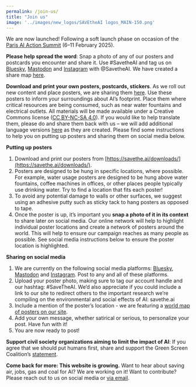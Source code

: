 ```yaml
---
permalink: /join-us/
title: "Join us"
image: '../images/new_logos/SAVEtheAI logos_MAIN-150.png'
---
```

We are now launched! Following a soft launch phase on occasion of the [Paris AI Action Summit](https://www.elysee.fr/en/sommet-pour-l-action-sur-l-ia) (6–11 February 2025).

**Please help spread the word**: Snap a photo of any of our posters and postcards you encounter and share it. Use #SavetheAI and tag us on [Bluesky](https://bsky.app/profile/savetheai.bsky.social), [Mastodon](https://mastodon.social/@savetheai) and [Instagram](https://www.instagram.com/savetheai/) with @SavetheAI. We have created a share map [here](https://savethe.ai/locations).

**Download and print your own posters, postcards, stickers**. As we roll out new content and place posters, we are sharing them [here](https://savethe.ai/downloads/). 
Use these posters to inform your surroundings about AI’s footprint. Place them where critical resources are being consumed, such as near water fountains and electrical outlets. 
All materials will be made available under a Creative Commons license ([CC BY-NC-SA 4.0](https://creativecommons.org/licenses/by-nc-sa/4.0/deed.en)). 
If you would like to help translate them, please do and share them back with us – we will add additional language versions [here](https://savethe.ai/downloads/) as they are created. 
Please find some instructions to help you on putting up posters and sharing them on social media below.

**Putting up posters**

1. Download and print our posters from [https://savethe.ai/downloads/](https://savethe.ai/downloads/).
2. Posters are designed to be hung in specific locations, where possible. For example, water usage posters are designed to be hung above water fountains, coffee machines in offices, or other places people typically use drinking water. Try to find a location that fits each poster! 
3. To avoid any potential damage to walls or other surfaces, we suggest using an adhesive putty such as sticky tack to hang posters as opposed to tape. 
4. Once the poster is up, it’s important you **snap a photo of it in its context** to share later on social media. Our online network will help to highlight individual poster locations and create a network of posters around the world. This will help to ensure our campaign reaches as many people as possible. See social media instructions below to ensure the poster location is highlighted.

**Sharing on social media**

1. We are currently on the following social media platforms: [Bluesky](https://bsky.app/profile/savetheai.bsky.social), [Mastodon](https://mastodon.social/@savetheai) and [Instagram](https://www.instagram.com/savetheai/). Post to any and all of these platforms.
2. Upload your poster photo, making sure to tag our account handle and our hashtag: #SaveTheAI. We’d also appreciate if you could include a link to our site to redirect others to the important research we’re compiling on the environmental and social effects of AI: savethe.ai
3. Include a mention of the poster’s location - we are featuring a [world map of posters on our site](https://savethe.ai/locations).
4. Add your own message, whether satirical or serious, to personalize your post. Have fun with it!
5. You are now ready to post!


**Support civil society organizations aiming to limit the impact of AI**: If you agree that we should put humans first, share and support the Green Screen Coalition’s [statement](https://greenscreen.network/en/blog/within-bounds-limiting-ai-environmental-impact/).

**Come back for more: This website is growing.** Want to hear about saving air, jobs, gas and coal for AI? We are working on it! Want to contribute? Please reach out to us on social media or [via email](mailto:savetheainow@proton.me).
